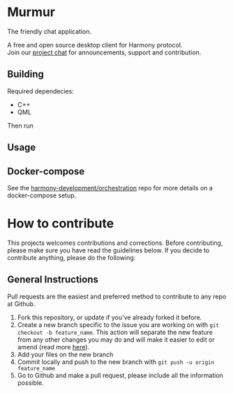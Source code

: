 # Murmur

The friendly chat application.

A free and open source desktop client for Harmony protocol.
<br>Join our <a href="https://discord.gg/jypXPA4">project chat</a> for announcements, support and contribution.

## Building
Required dependecies:
- C++
- QML

Then run


## Usage

## Docker-compose
See the [harmony-development/orchestration](https://github.com/harmony-development/orchestration) repo for more details on a docker-compose setup.


# How to contribute
This projects welcomes contributions and corrections. Before contributing, please make sure you have read the guidelines below. 
If you decide to contribute anything, please do the following:


## General Instructions
Pull requests are the easiest and preferred method to contribute to any repo at Github.

1. Fork this repository, or update if you've already forked it before. 
2. Create a new branch specific to the issue you are working on with ``git checkout -b feature_name``. This action will separate the new feature from any other changes you may do and will make it easier to edit or amend (read more [here](https://guides.github.com/introduction/flow/)). 
3. Add your files on the new branch
4. Commit locally and push to the new branch with ``git push -u origin feature_name``
5. Go to Github and make a pull request, please include all the information possible. 
